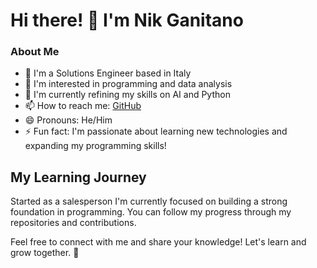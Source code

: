 # Hi there! 👋 I'm Nik Ganitano

### About Me
- 👋 I'm a Solutions Engineer based in Italy
- 👀 I'm interested in programming and data analysis 
- 🌱 I'm currently refining my skills on AI and Python
- 📫 How to reach me: [GitHub](https://github.com/Nikganitano)
- 😄 Pronouns: He/Him
- ⚡ Fun fact: I'm passionate about learning new technologies and expanding my programming skills!

## My Learning Journey
Started as a salesperson I'm currently focused on building a strong foundation in programming. You can follow my progress through my repositories and contributions.

Feel free to connect with me and share your knowledge! Let's learn and grow together. 🚀

<!---
Nikganitano/Nikganitano is a ✨ special ✨ repository because its `README.md` (this file) appears on your GitHub profile.
You can click the Preview link to take a look at your changes.
--->

